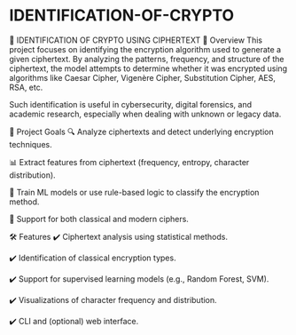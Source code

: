 # IDENTIFICATION-OF-CRYPTO
🔐 IDENTIFICATION OF CRYPTO USING CIPHERTEXT
📘 Overview
This project focuses on identifying the encryption algorithm used to generate a given ciphertext. By analyzing the patterns, frequency, and structure of the ciphertext, the model attempts to determine whether it was encrypted using algorithms like Caesar Cipher, Vigenère Cipher, Substitution Cipher, AES, RSA, etc.

Such identification is useful in cybersecurity, digital forensics, and academic research, especially when dealing with unknown or legacy data.

🧠 Project Goals
🔍 Analyze ciphertexts and detect underlying encryption techniques.

📊 Extract features from ciphertext (frequency, entropy, character distribution).

🤖 Train ML models or use rule-based logic to classify the encryption method.

🔐 Support for both classical and modern ciphers.

🛠️ Features
✔️ Ciphertext analysis using statistical methods.

✔️ Identification of classical encryption types.

✔️ Support for supervised learning models (e.g., Random Forest, SVM).

✔️ Visualizations of character frequency and distribution.

✔️ CLI and (optional) web interface.

